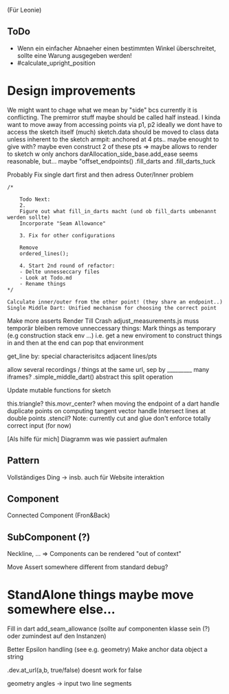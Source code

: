 (Für Leonie)

## ToDo
- Wenn ein einfacher Abnaeher einen bestimmten Winkel überschreitet, sollte eine Warung ausgegeben werden!
- #calculate_upright_position

Design improvements
===================

We might want to chage what we mean by "side" bcs currently it is conflicting. The premirror stuff maybe should be called half instead.
I kinda want to move away from accessing points via p1, p2
ideally we dont have to access the sketch itself (much)
sketch.data should be moved to class data unless inherent to the sketch
armpit: anchored at 4 pts.. maybe enought to give with? maybe even construct 2 of these pts
=> maybe allows to render to sketch w only anchors
darAllocation_side_base.add_ease seems reasonable, but... maybe "offset_endpoints()
.fill_darts and .fill_darts_tuck

Probably Fix single dart first and then adress Outer/Inner problem

    /*
    
        Todo Next:
        2.
        Figure out what fill_in_darts macht (und ob fill_darts umbenannt werden sollte)
        Incorporate "Seam Allowance"

        3. Fix for other configurations

        Remove
        ordered_lines();

        4. Start 2nd round of refactor:
        - Delte unnesseccary files
        - Look at Todo.md
        - Rename things
    */

    Calculate inner/outer from the other point! (they share an endpoint..)
    Single Middle Dart: Unified mechanism for choosing the correct point

Make more asserts
Render Till Crash
adjust_measurements.js muss temporär bleiben
remove unneccessary things: Mark things as temporary (e.g construction stack env ...)
    i.e. get a new enviroment to construct things in and then at the end can pop that environment

get_line by:
    special characterisitcs
    adjacent lines/pts

allow several recordings / things at the same url, sep by _________ many iframes?
.simple_middle_dart() abstract this split operation


Update mutable functions for sketch

this.triangle?
this.movr_center? when moving the endpoint of a dart
handle duplicate points on computing tangent vector
handle Intersect lines at double points
.stencil?
Note: currently cut and glue don't enforce totally correct input (for now)

[Als hilfe für mich] Diagramm was wie passiert aufmalen



## Pattern
Vollständiges Ding -> insb. auch für Website interaktion
## Component
Connected Component  (Fron&Back)
## SubComponent (?)
Neckline, ...
=> Components can be rendered "out of context"

Move Assert somewhere different from standard debug?

StandAlone things maybe move somewhere else...
==============================================
Fill in dart
add_seam_allowance (sollte auf componenten klasse sein (?) oder zumindest auf den Instanzen)

Better Epsilon handling (see e.g. geometry)
Make anchor data object a string

.dev.at_url(a,b, true/false) doesnt work for false

geometry angles -> input two line segments